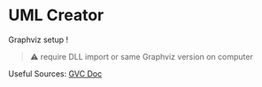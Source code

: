 # UML Creator

Graphviz setup !
> :warning: require DLL import or same Graphviz version on computer

Useful Sources:
[GVC Doc](https://graphviz.org/pdf/libguide.pdf)